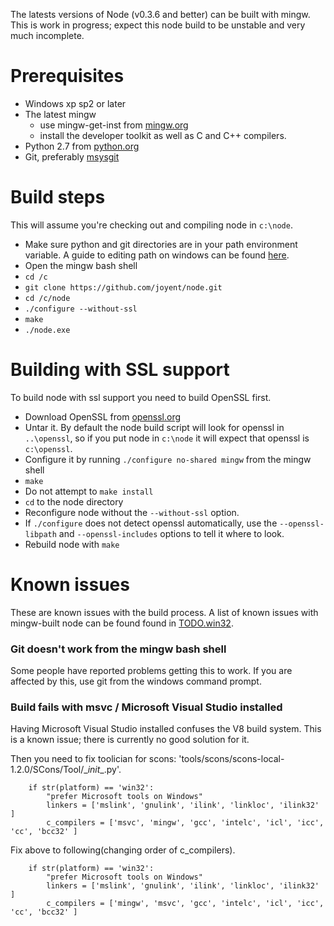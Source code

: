 The latests versions of Node (v0.3.6 and better) can be built with mingw. This is work in progress; expect this node build to be unstable and very much incomplete.

# Prerequisites

* Windows xp sp2 or later
* The latest mingw
  * use mingw-get-inst from [mingw.org](http://www.mingw.org/wiki/InstallationHOWTOforMinGW)
  * install the developer toolkit as well as C and C++ compilers.
* Python 2.7 from [python.org](http://www.python.org/download/)
* Git, preferably [msysgit](http://code.google.com/p/msysgit/)

# Build steps

This will assume you're checking out and compiling node in `c:\node`.

* Make sure python and git directories are in your path environment variable. 
  A guide to editing path on windows can be found [here](http://www.java.com/en/download/help/path.xml).
* Open the mingw bash shell
* `cd /c`
* `git clone https://github.com/joyent/node.git`
* `cd /c/node`
* `./configure --without-ssl`
* `make`
* `./node.exe`

# Building with SSL support

To build node with ssl support you need to build OpenSSL first.

* Download OpenSSL from [openssl.org](http://www.openssl.org/source/)
* Untar it. By default the node build script will look for openssl in `..\openssl`, so if you put node in `c:\node` it will expect that openssl is `c:\openssl`.
* Configure it by running `./configure no-shared mingw` from the mingw shell
* `make`
* Do not attempt to `make install`
* `cd` to the node directory
* Reconfigure node without the `--without-ssl` option. 
* If `./configure` does not detect openssl automatically, use the `--openssl-libpath` and `--openssl-includes` options to tell it where to look.
* Rebuild node with `make`

# Known issues

These are known issues with the build process. A list of known issues with mingw-built node can be found found in [TODO.win32](https://github.com/ry/node/raw/master/TODO.win32).

### Git doesn't work from the mingw bash shell
Some people have reported problems getting this to work. If you are affected by this, use git from the windows command prompt.

### Build fails with msvc / Microsoft Visual Studio installed
Having Microsoft Visual Studio installed confuses the V8 build system. This is a known issue; there is currently no good solution for it.

Then you need to fix toolician for scons: 'tools/scons/scons-local-1.2.0/SCons/Tool/\__init__.py'.

        if str(platform) == 'win32':
            "prefer Microsoft tools on Windows"
            linkers = ['mslink', 'gnulink', 'ilink', 'linkloc', 'ilink32' ]
            c_compilers = ['msvc', 'mingw', 'gcc', 'intelc', 'icl', 'icc', 'cc', 'bcc32' ]

Fix above to following(changing order of c_compilers).

        if str(platform) == 'win32':
            "prefer Microsoft tools on Windows"
            linkers = ['mslink', 'gnulink', 'ilink', 'linkloc', 'ilink32' ]
            c_compilers = ['mingw', 'msvc', 'gcc', 'intelc', 'icl', 'icc', 'cc', 'bcc32' ]